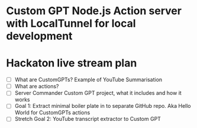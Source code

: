 # Custom GPT Node.js Action server with LocalTunnel for local development

# Hackaton live stream plan

- [ ] What are CustomGPTs? Example of YouTube Summarisation
- [ ] What are actions? 
- [ ] Server Commander Custom GPT project, what it includes and how it works
- [ ] Goal 1: Extract minimal boiler plate in to separate GitHub repo. Aka Hello World for CustomGPTs actions
- [ ] Stretch Goal 2: YouTube transcript extractor to Custom GPT
